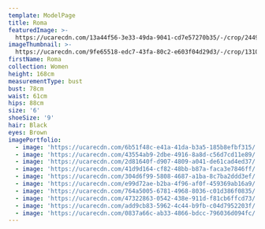 ```yaml
---
template: ModelPage
title: Roma
featuredImage: >-
  https://ucarecdn.com/13a44f56-3e33-49da-9041-cd7e57270b35/-/crop/2449x1364/0,152/-/preview/
imageThumbnail: >-
  https://ucarecdn.com/9fe65518-edc7-43fa-80c2-e603f04d29d3/-/crop/1310x1844/188,0/-/preview/
firstName: Roma
collection: Women
height: 168cm
measurementType: bust
bust: 78cm
waist: 61cm
hips: 88cm
size: '6'
shoeSize: '9'
hair: Black
eyes: Brown
imagePortfolio:
  - image: 'https://ucarecdn.com/6b51f48c-e41a-41da-b3a5-185b8efbf315/'
  - image: 'https://ucarecdn.com/43554ab9-2dbe-4916-8a8d-c56d7cd11e89/'
  - image: 'https://ucarecdn.com/2d81640f-d907-4809-a041-de61cad4ed37/'
  - image: 'https://ucarecdn.com/41d9d164-cf82-48bb-b87a-faca3e7846ff/'
  - image: 'https://ucarecdn.com/304d6f99-5808-4687-a1ba-8c7ba2ddd3ef/'
  - image: 'https://ucarecdn.com/e99d72ae-b2ba-4f96-af0f-459369ab16a9/'
  - image: 'https://ucarecdn.com/764a5005-6781-4968-8036-c01d386f0835/'
  - image: 'https://ucarecdn.com/47322863-0542-438e-911d-f81cb6ffcd73/'
  - image: 'https://ucarecdn.com/add9cb83-5962-4c44-b9fb-c04d7952203f/'
  - image: 'https://ucarecdn.com/0837a66c-ab33-4866-bdcc-796036d094fc/'
---
```


